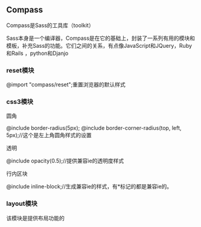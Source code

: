 ## Compass

Compass是Sass的工具库（toolkit）

Sass本身是一个编译器，Compass是在它的基础上，封装了一系列有用的模块和模板，补充Sass的功能。它们之间的关系，有点像JavaScript和JQuery，Ruby和Rails
，python和Djanjo

### reset模块

@import "compass/reset";重置浏览器的默认样式

### css3模块

圆角

@include border-radius(5px);
@include border-corner-radius(top, left, 5px);//这个是左上角圆角样式的设置

透明

@include opacity(0.5);//提供兼容ie的透明度样式

行内区块

@include inline-block;//生成兼容ie的样式，有*标记的都是兼容ie的。

### layout模块

该模块是提供布局功能的



